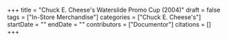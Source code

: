 +++
title = "Chuck E. Cheese's Waterslide Promo Cup (2004)"
draft = false
tags = ["In-Store Merchandise"]
categories = ["Chuck E. Cheese's"]
startDate = ""
endDate = ""
contributors = ["Documentor"]
citations = []
+++
